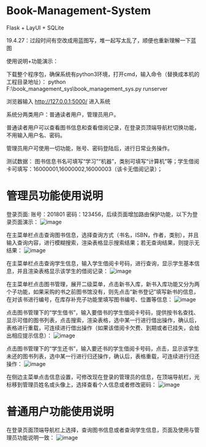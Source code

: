 # Book-Management-System
Flask + LayUI + SQLite


19.4.27：过段时间有空改成用蓝图写，堆一起写太乱了，顺便也重新理解一下蓝图


使用说明+功能演示：

下载整个程序包，确保系统有python3环境，打开cmd，输入命令（替换成本机的工程目录地址）：
python F:\book_management_sys\book_management_sys.py runserver

浏览器输入  http://127.0.0.1:5000/  进入系统

系统分两类用户：普通读者用户，管理员用户。

普通读者用户可以查看图书信息和查看借阅记录，在登录页顶端导航栏切换功能，不用输入用户名、密码。

管理员用户可使用一切功能，账号、密码登陆后，进行日常业务操作。

测试数据： 图书信息书名可填写“学习”“机器”，类别可填写“计算机”等；学生借阅卡可填写：16000001,16000002,16000003（该卡无借阅记录）；

# 管理员功能使用说明
登录页面:  账号：201801  密码：123456，后续页面增加路由保护功能，以下为登录页面演示：
![image](https://github.com/lyric777/Book-Management-System/blob/master/gif/login.gif)

在主菜单栏点击查询图书信息，选择查询方式（书名，ISBN，作者，类别），并且输入查询内容，进行模糊搜索，渲染表格显示搜索结果；若无查询结果，则提示无结果：
![image](https://github.com/lyric777/Book-Management-System/blob/master/gif/searchbook.gif)

在主菜单栏点击查询学生信息，输入学生借阅卡号码，进行查询，显示学生基本信息，并且渲染表格显示该学生的借阅记录：
![image](https://github.com/lyric777/Book-Management-System/blob/master/gif/searchstudent.gif)

在主菜单栏点击图书管理，展开二级菜单，点击新书入库，新书入库功能又分为两个子功能，如果采购的书之前图书馆没有，则先点击“新书登记”填写新书的信息，在对该书进行编号，在库存补充子功能里填写图书编号、位置等信息：
![image](https://github.com/lyric777/Book-Management-System/blob/master/gif/newbook.gif)

点击图书管理下的“学生借书”，输入要借书的学生借阅卡号码，提供按书名查找、显示可借的图书列表，点击搜索，渲染表格，选中某一行进行借出操作，确认后，表格进行重载，可连续进行借出操作（如果该借阅卡欠费、到期或者已挂失，会给出相应提示信息）：
![image](https://github.com/lyric777/Book-Management-System/blob/master/gif/borrow.gif)

点击图书管理下的“学生还书”，输入要还书的学生借阅卡号码，点击，显示该学生未还的图书列表，选中某一行进行归还操作，确认后，表格重载，可连续进行归还操作：
![image](https://github.com/lyric777/Book-Management-System/blob/master/gif/return.gif)

在侧边主菜单点击信息设置，可修改现在登录的管理员的信息，在顶端导航栏，光标移到管理员姓名或头像上，选择查看个人信息或者修改密码：
![image](https://github.com/lyric777/Book-Management-System/blob/master/gif/changepw.gif)

# 普通用户功能使用说明
在登录页面顶端导航栏上选择，查询图书信息或者查询学生信息，页面及使用与管理员功能说明一致：
![image](https://github.com/lyric777/Book-Management-System/blob/master/gif/common.gif)


